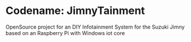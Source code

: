 # Codename: JimnyTainment
OpenSource project for an DIY Infotainment System for the Suzuki Jimny based on an Raspberry Pi with Windows iot core
